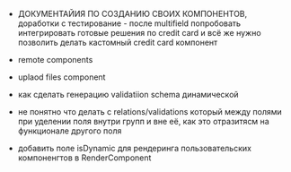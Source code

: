 - ДОКУМЕНТАЙИЯ ПО СОЗДАНИЮ СВОИХ КОМПОНЕНТОВ, доработки с тестирование - после multifield попробовать интегрировать готовые решения по credit card и всё же нужно позволить делать кастомный credit card компонент

- remote components

- uplaod files component

- как сделать генерацию validatiion schema динамической

- не понятно что делать с relations/validations который между полями при уделении поля внутри групп и вне её, как это отразитясм на функционале другого поля

- добавить поле isDynamic для рендеринга пользовательских компоненгтов в RenderComponent
